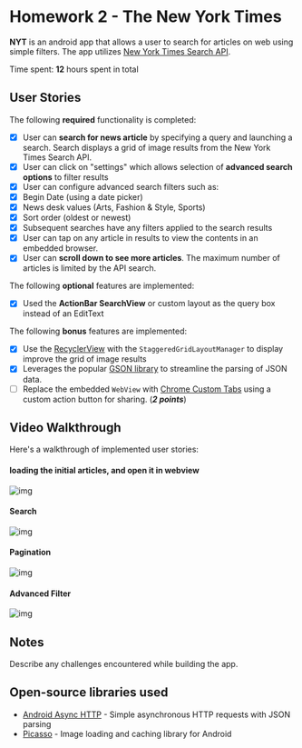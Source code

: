 # Homework 2 - The New York Times

**NYT** is an android app that allows a user to search for articles on web using simple filters.
The app utilizes [New York Times Search API](http://developer.nytimes.com/docs/read/article_search_api_v2).

Time spent: **12** hours spent in total

## User Stories

The following **required** functionality is completed:

* [x] User can **search for news article** by specifying a query and launching a search. Search displays a grid of image results from the New York Times Search API.
* [x] User can click on "settings" which allows selection of **advanced search options** to filter results
* [x] User can configure advanced search filters such as:
* [x] Begin Date (using a date picker)
* [x] News desk values (Arts, Fashion & Style, Sports)
* [x] Sort order (oldest or newest)
* [x] Subsequent searches have any filters applied to the search results
* [x] User can tap on any article in results to view the contents in an embedded browser.
* [x] User can **scroll down to see more articles**. The maximum number of articles is limited by the API search.

The following **optional** features are implemented:

* [x] Used the **ActionBar SearchView** or custom layout as the query box instead of an EditText

The following **bonus** features are implemented:

* [x] Use the [RecyclerView](http://guides.codepath.com/android/Using-the-RecyclerView) with the `StaggeredGridLayoutManager` to display improve the grid of image results
* [x] Leverages the popular [GSON library](http://guides.codepath.com/android/Using-Android-Async-Http-Client#decoding-with-gson-library) to streamline the parsing of JSON data.
* [ ] Replace the embedded `WebView` with [Chrome Custom Tabs](http://guides.codepath.com/android/Chrome-Custom-Tabs) using a custom action button for sharing. (_**2 points**_)

## Video Walkthrough

Here's a walkthrough of implemented user stories:

#### loading the initial articles, and open it in webview
![img](https://cl.ly/0l360P1X0f1O/Screen%20Recording%202017-04-03%20at%2011.26%20PM.gif)

#### Search
![img](https://cl.ly/2i1j1w1J1P3k/Screen%20Recording%202017-04-03%20at%2011.27%20PM.gif)

#### Pagination
![img](https://cl.ly/2m0W2743142G/Screen%20Recording%202017-04-03%20at%2011.29%20PM.gif)

#### Advanced Filter
![img](https://cl.ly/0N1W0T3i0D1f/Screen%20Recording%202017-04-03%20at%2011.31%20PM.gif)


## Notes

Describe any challenges encountered while building the app.

## Open-source libraries used

- [Android Async HTTP](https://github.com/loopj/android-async-http) - Simple asynchronous HTTP requests with JSON parsing
- [Picasso](http://square.github.io/picasso/) - Image loading and caching library for Android

